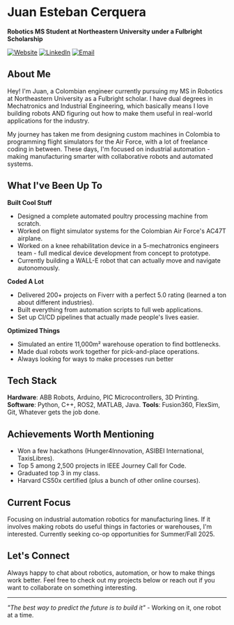 # Juan Esteban Cerquera

**Robotics MS Student at Northeastern University under a Fulbright Scholarship**

[![Website](https://img.shields.io/badge/Portfolio-4285F4?style=for-the-badge&logo=google&logoColor=white)](https://juancerquera.com)
[![LinkedIn](https://img.shields.io/badge/LinkedIn-0077B5?style=for-the-badge&logo=linkedin&logoColor=white)](https://linkedin.com/in/juan-cerquera)
[![Email](https://img.shields.io/badge/Email-D14836?style=for-the-badge&logo=gmail&logoColor=white)](mailto:cerqueracano.j@northeastern.edu)

## About Me

Hey! I'm Juan, a Colombian engineer currently pursuing my MS in Robotics at Northeastern University as a Fulbright scholar. I have dual degrees in Mechatronics and Industrial Engineering, which basically means I love building robots AND figuring out how to make them useful in real-world applications for the industry.

My journey has taken me from designing custom machines in Colombia to programming flight simulators for the Air Force, with a lot of freelance coding in between. These days, I'm focused on industrial automation - making manufacturing smarter with collaborative robots and automated systems.

## What I've Been Up To

**Built Cool Stuff**
- Designed a complete automated poultry processing machine from scratch.
- Worked on flight simulator systems for the Colombian Air Force's AC47T airplane.
- Worked on a knee rehabilitation device in a 5-mechatronics engineers team - full medical device development from concept to prototype.
- Currently building a WALL-E robot that can actually move and navigate autonomously.

**Coded A Lot**
- Delivered 200+ projects on Fiverr with a perfect 5.0 rating (learned a ton about different industries).
- Built everything from automation scripts to full web applications.
- Set up CI/CD pipelines that actually made people's lives easier.

**Optimized Things**
- Simulated an entire 11,000m² warehouse operation to find bottlenecks.
- Made dual robots work together for pick-and-place operations.
- Always looking for ways to make processes run better

## Tech Stack

**Hardware**: ABB Robots, Arduino, PIC Microcontrollers, 3D Printing.
**Software**: Python, C++, ROS2, MATLAB, Java. 
**Tools**: Fusion360, FlexSim, Git, Whatever gets the job done.

## Achievements Worth Mentioning

- Won a few hackathons (Hunger4Innovation, ASIBEI International, TaxisLibres).
- Top 5 among 2,500 projects in IEEE Journey Call for Code.
- Graduated top 3 in my class.
- Harvard CS50x certified (plus a bunch of other online courses).

## Current Focus

Focusing on industrial automation robotics for manufacturing lines. If it involves making robots do useful things in factories or warehouses, I'm interested. Currently seeking co-op opportunities for Summer/Fall 2025.

## Let's Connect

Always happy to chat about robotics, automation, or how to make things work better. Feel free to check out my projects below or reach out if you want to collaborate on something interesting.

---

*"The best way to predict the future is to build it"* - Working on it, one robot at a time.
